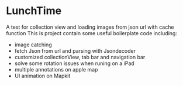 # LunchTime
A test for collection view and loading images from json url with cache function
This is project contain some useful boilerplate code including:
  - image catching
  - fetch Json from url and parsing with Jsondecoder
  - customized collectionView, tab bar and navigation bar
  - solve some rotation issues when runing on a iPad
  - multiple annotations on apple map
  - UI animation on Mapkit

